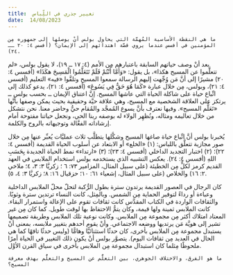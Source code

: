 ```yaml
---
title:  تغيير جذري في اللِّباس
date:  14/08/2023
---
```


`ما هي النقطة الأساسية المُهمَّة التي يحاول بولس أنْ يوصلها إلى جمهوره مِن المؤمنين في أفسس عندما يروي قصَّة اهتدائهم إلى الإيمان؟ (أفسس ٤: ٢٠ ــ ٢٤).`

بعد أنْ وصف حياتهم السابقة باعتبارهم مِن الأمم (٤: ١٧ ــ ١٩)، لا يقول بولس، «لم تتعلَّموا عن المسيح هكذا»، بل يقول: «وَأَمَّا أَنْتُمْ فَلَمْ تَتَعَلَّمُوا الْمَسِيحَ هكَذَا» (أفسس ٤: ٢٠) مشيرًا إلى أنَّ مَن وُجِّهت إليهم الرسالة سمعوا المسيح وتلقَّوا «فيه» التعليم (أفسس ٤: ٢١)، وبولس، مِن خلال عبارة «كَمَا هُوَ حَقٌّ فِي يَسُوعَ» (أفسس ٤: ٢١)، يدعو كذلك إلى اتِّباع حياة على شاكلة الحياة التي عاشها المسيح. إنَّ اعتناق الإيمان ــ بحسب بولس ــ يرتكز على العلاقة الشخصية مع المسيح، وهي علاقة حيَّة وحقيقية بحيث يمكن وصفها بأنَّها «تَعَلُّم المسيح». وفيها نعترف بأنَّ يسوع المُمجَّد والمُقام حيٌّ وحاضر معنا. نحن نتشكل من خلال تعاليمه ومثاله، ونُظهِر الولاء له بوصفه ربنا الحي، ونجعل حياتنا مفتوحة أمام إرشاداته الفعَّالة وتوجيهاته بالروح والكلمة.

يُخبرنا بولس أنَّ اتِّباع حياة صاغها المسيح وشكَّلها يتطلَّب ثلاث عمليَّات يُعبِّر عنها مِن خلال صور مجازية تتعلَّق باللباس: (١) «الخلع» أو الابتعاد عن أسلوب الحياة القديمة (أفسس ٤: ٢٢)؛ (٢) اختبار التجديد الداخلي (أفسس ٤: ٢٣)؛ (٣) «ارتداء» نمط الحياة الجديدة بِحَسَبِ اللهِ (أفسس ٤: ٢٤). يعكس التشبيه الذي يستخدمه بولس استخدام الملابس في العهد القديم كرمز لكلٍّ مِن الخطيئة (على سبيل المثال، المزامير ٧٣: ٦ ؛ زكريَّا ٣: ٣، ٤؛ ملاخي ٢: ١٦) والخلاص (على سبيل المثال، إشعياء ٦١: ١٠؛ حزقيال ١٦: ٨؛ زكريَّا ٣: ٤، ٥).

كان الرجال في العصور القديمة يرتدون سترة بطول الرُّكبة لتحلّ محلّ الملابس الداخلية وعباءة أو رداءً لتوفير الحماية مِن الشمس. وبالمِثل، كانت النساء ترتدين سترة وثوبًا. والثقافات الواردة في الكتاب المقدَّس كانت ثقافات تقوم على الإعالة واستمرار البقاء. كانت الملابس ثمينة ولها قيمة، وكان يتمُّ الاحتفاظ بها لوقت طويل. كما كان مِن غير المعتاد امتلاك أكثر مِن مجموعة مِن الملابس. وكانت نوعية تلك الملابس وطريقة تصميمها تشير إلى هويَّة مَن يرتديها ووضعه الاجتماعي. وأنْ يقوم أحدهم بتغيير ملابسه، بمعنى أنْ يستبدل مجموعة مِن الملابس بأخرى، كان حدثًا استثنائيًّا وهامًّا (وليس حدثًا تافهًا كما هي الحال في العديد مِن ثقافات اليوم). يتصوَّر بولس أنْ يكون ذلك التغيير في الحياة أمرًا ملحوظًا مِثلما كان استبدال مجموعة مِن الملابس بأخرى في سياق القرن الأوَّل.

`ما هو الفرق، والاختلاف الجوهري، بين التعلُّم عن المسيح والتعلُّم بهدف معرفة المسيح؟`